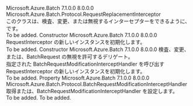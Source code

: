 <Type Name="RequestInterceptor" FullName="Microsoft.Azure.Batch.Protocol.RequestInterceptor">
  <TypeSignature Language="C#" Value="public class RequestInterceptor : Microsoft.Azure.Batch.Protocol.RequestReplacementInterceptor" />
  <TypeSignature Language="ILAsm" Value=".class public auto ansi beforefieldinit RequestInterceptor extends Microsoft.Azure.Batch.Protocol.RequestReplacementInterceptor" />
  <TypeSignature Language="DocId" Value="T:Microsoft.Azure.Batch.Protocol.RequestInterceptor" />
  <TypeSignature Language="VB.NET" Value="Public Class RequestInterceptor&#xA;Inherits RequestReplacementInterceptor" />
  <TypeSignature Language="F#" Value="type RequestInterceptor = class&#xA;    inherit RequestReplacementInterceptor" />
  <AssemblyInfo>
    <AssemblyName>Microsoft.Azure.Batch</AssemblyName>
    <AssemblyVersion>7.1.0.0</AssemblyVersion>
    <AssemblyVersion>8.0.0.0</AssemblyVersion>
  </AssemblyInfo>
  <Base>
    <BaseTypeName>Microsoft.Azure.Batch.Protocol.RequestReplacementInterceptor</BaseTypeName>
  </Base>
  <Interfaces />
  <Docs>
    <summary>
            このクラスは、検査、変更、または無視するインターセプターをできるように、<see cref="T:Microsoft.Azure.Batch.Protocol.IBatchRequest" />です。
            </summary>
    <remarks>To be added.</remarks>
  </Docs>
  <Members>
    <Member MemberName=".ctor">
      <MemberSignature Language="C#" Value="public RequestInterceptor ();" />
      <MemberSignature Language="ILAsm" Value=".method public hidebysig specialname rtspecialname instance void .ctor() cil managed" />
      <MemberSignature Language="DocId" Value="M:Microsoft.Azure.Batch.Protocol.RequestInterceptor.#ctor" />
      <MemberSignature Language="VB.NET" Value="Public Sub New ()" />
      <MemberType>Constructor</MemberType>
      <AssemblyInfo>
        <AssemblyName>Microsoft.Azure.Batch</AssemblyName>
        <AssemblyVersion>7.1.0.0</AssemblyVersion>
        <AssemblyVersion>8.0.0.0</AssemblyVersion>
      </AssemblyInfo>
      <Parameters />
      <Docs>
        <summary>
            RequestInterceptor の新しいインスタンスを初期化します。
            </summary>
        <remarks>To be added.</remarks>
      </Docs>
    </Member>
    <Member MemberName=".ctor">
      <MemberSignature Language="C#" Value="public RequestInterceptor (Microsoft.Azure.Batch.Protocol.BatchRequestModificationInterceptHandler interceptor);" />
      <MemberSignature Language="ILAsm" Value=".method public hidebysig specialname rtspecialname instance void .ctor(class Microsoft.Azure.Batch.Protocol.BatchRequestModificationInterceptHandler interceptor) cil managed" />
      <MemberSignature Language="DocId" Value="M:Microsoft.Azure.Batch.Protocol.RequestInterceptor.#ctor(Microsoft.Azure.Batch.Protocol.BatchRequestModificationInterceptHandler)" />
      <MemberSignature Language="VB.NET" Value="Public Sub New (interceptor As BatchRequestModificationInterceptHandler)" />
      <MemberSignature Language="F#" Value="new Microsoft.Azure.Batch.Protocol.RequestInterceptor : Microsoft.Azure.Batch.Protocol.BatchRequestModificationInterceptHandler -&gt; Microsoft.Azure.Batch.Protocol.RequestInterceptor" Usage="new Microsoft.Azure.Batch.Protocol.RequestInterceptor interceptor" />
      <MemberType>Constructor</MemberType>
      <AssemblyInfo>
        <AssemblyName>Microsoft.Azure.Batch</AssemblyName>
        <AssemblyVersion>7.1.0.0</AssemblyVersion>
        <AssemblyVersion>8.0.0.0</AssemblyVersion>
      </AssemblyInfo>
      <Parameters>
        <Parameter Name="interceptor" Type="Microsoft.Azure.Batch.Protocol.BatchRequestModificationInterceptHandler" />
      </Parameters>
      <Docs>
        <param name="interceptor">検査、変更、または、BatchRequest の無視を許可するデリゲート。</param>
        <summary>
            指定された BatchRequestModificationInterceptHandler を呼び出す RequestInterceptor の新しいインスタンスを初期化します。
            </summary>
        <remarks>To be added.</remarks>
      </Docs>
    </Member>
    <Member MemberName="ModificationInterceptHandler">
      <MemberSignature Language="C#" Value="public Microsoft.Azure.Batch.Protocol.BatchRequestModificationInterceptHandler ModificationInterceptHandler { get; set; }" />
      <MemberSignature Language="ILAsm" Value=".property instance class Microsoft.Azure.Batch.Protocol.BatchRequestModificationInterceptHandler ModificationInterceptHandler" />
      <MemberSignature Language="DocId" Value="P:Microsoft.Azure.Batch.Protocol.RequestInterceptor.ModificationInterceptHandler" />
      <MemberSignature Language="VB.NET" Value="Public Property ModificationInterceptHandler As BatchRequestModificationInterceptHandler" />
      <MemberSignature Language="F#" Value="member this.ModificationInterceptHandler : Microsoft.Azure.Batch.Protocol.BatchRequestModificationInterceptHandler with get, set" Usage="Microsoft.Azure.Batch.Protocol.RequestInterceptor.ModificationInterceptHandler" />
      <MemberType>Property</MemberType>
      <AssemblyInfo>
        <AssemblyName>Microsoft.Azure.Batch</AssemblyName>
        <AssemblyVersion>7.1.0.0</AssemblyVersion>
        <AssemblyVersion>8.0.0.0</AssemblyVersion>
      </AssemblyInfo>
      <ReturnValue>
        <ReturnType>Microsoft.Azure.Batch.Protocol.BatchRequestModificationInterceptHandler</ReturnType>
      </ReturnValue>
      <Docs>
        <summary>
            取得または、BatchRequestModificationInterceptHandler を設定します。
            </summary>
        <value>To be added.</value>
        <remarks>To be added.</remarks>
      </Docs>
    </Member>
  </Members>
</Type>